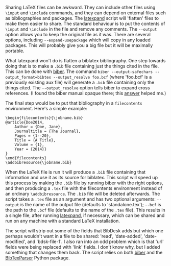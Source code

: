 Sharing LaTeX files can be awkward. They can include other files using `\input` and `\include` commands, and they can depend on external files such as bibliographies and packages. The [latexpand](http://www.ctan.org/pkg/latexpand) script will 'flatten' files to make them easier to share. The standard behaviour is to put the contents of `\input` and `\include` in the file and remove any comments. The `--output` option allows you to keep the original file as it was. There are several options, including `--expand-usepackage` which will copy in any loaded packages. This will probably give you a big file but it will be maximally portable.

What latexpand won't do is flatten a biblatex bibliography. One step towards doing that is to make a `.bib` file containing just the things cited in the file. This can be done with [biber](http://sourceforge.net/projects/biblatex-biber/). The command `biber --output-safechars --output_format=bibtex --output_resolve foo.bcf` (where 'foo.bcf' is a previously existing aux file) will generate a `.bib` file containing only the things cited. The `--output_resolve` option tells biber to expand cross references. (I found the biber manual opaque there; this [answer](http://tex.stackexchange.com/a/164328/451) helped me.)

The final step would be to put that bibliography in a `filecontents` environment. Here's a simple example:

```
\begin{filecontents}{\jobname.bib}
@article{Doe2014,
    Author = {Doe, Jane},
    Journaltitle = {The Journal},
    Pages = {1--20},
    Title = {A Title},
    Volume = {1},
    Year = {2014}}
}
\end{filecontents}
\addbibresource{\jobname.bib}
```

When the LaTeX file is run it will produce a `.bib` file containing that information and use it as its source for biblatex. This script will speed up this process by making the `.bib` file by running biber with the right options, and then producing a `.tex` file with the filecontents environment instead of an ordinary `\addbibresource`. The `.bib` file will be deleted afterwards. The script takes a `.tex` file as an argument and has two optional arguments: `--output` is the name of the output file (defaults to 'standalone.tex'); `--bcf` is the path to the `.bcf` file (defaults to the name of the `.tex` file). This results in a single file, after running [latexpand](http://www.ctan.org/pkg/latexpand), if necessary, which can be shared and run on any machine with a standard LaTeX installation.

The script will strip out some of the fields that BibDesk adds but which one perhaps wouldn't want in a file to be shared: 'read', 'date-added', 'date-modified', and 'bdsk-file-1'. I also ran into an odd problem which is that 'url' fields were being replaced with 'link' fields. I don't know why, but I added something that changes them back. The script relies on both [biber](http://biblatex-biber.sourceforge.net) and the [BibTexParser](https://pypi.python.org/pypi/bibtexparser) Python package.
